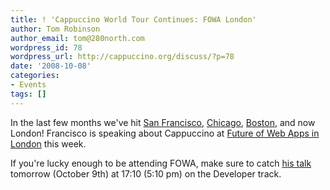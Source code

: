 ```yaml
---
title: ! 'Cappuccino World Tour Continues: FOWA London'
author: Tom Robinson
author_email: tom@280north.com
wordpress_id: 78
wordpress_url: http://cappuccino.org/discuss/?p=78
date: '2008-10-08'
categories:
- Events
tags: []
---
```



In the last few months we've hit [San Francisco](http://theocacao.com/document.page/577), [Chicago](http://rentzsch.com/c4/twoOpen/), [Boston](http://www.cappuccino-project.org/discuss/2008/09/24/cappuccino-at-ajax-experience-september-30/), and now London! Francisco is speaking about Cappuccino at [Future of Web Apps in London](http://london2008.futureofwebapps.com/) this week.

If you're lucky enough to be attending FOWA, make sure to catch [his talk](http://london2008.futureofwebapps.com/schedule) tomorrow (October 9th) at 17:10 (5:10 pm) on the Developer track.



